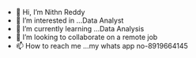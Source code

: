 - 👋 Hi, I’m Nithn Reddy
- 👀 I’m interested in ...Data Analyst
- 🌱 I’m currently learning ...Data Analysis 
- 💞️ I’m looking to collaborate on a remote job
- 📫 How to reach me ...my whats app no-8919664145

<!---
Reddy909/Reddy909 is a ✨ special ✨ repository because its `README.md` (this file) appears on your GitHub profile.
You can click the Preview link to take a look at your changes.
--->
